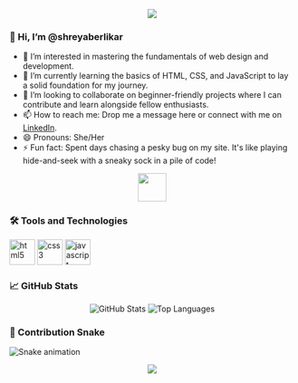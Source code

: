<p align="center">
  <img src="https://capsule-render.vercel.app/api?text=Welcome!&animation=fadeIn&type=waving&color=gradient&height=100"/>
</p>

### 👋 Hi, I’m @shreyaberlikar
- 👀 I’m interested in mastering the fundamentals of web design and development.
- 🌱 I’m currently learning the basics of HTML, CSS, and JavaScript to lay a solid foundation for my journey.
- 💞️ I’m looking to collaborate on beginner-friendly projects where I can contribute and learn alongside fellow enthusiasts.
- 📫 How to reach me: Drop me a message here or connect with me on [LinkedIn](https://www.linkedin.com/in/shreya-berlikar).
- 😄 Pronouns: She/Her
- ⚡ Fun fact: Spent days chasing a pesky bug on my site. It's like playing hide-and-seek with a sneaky sock in a pile of code!

<p align="center">
  <a href="https://www.linkedin.com/in/shreya-berlikar">
    <img height="50" src="https://user-images.githubusercontent.com/46517096/166974368-9798f39f-1f46-499c-b14e-81f0a3f83a06.png"/>
  </a>
</p>

### 🛠️ Tools and Technologies
<p align="left">
  <img src="https://cdn.jsdelivr.net/gh/devicons/devicon/icons/html5/html5-original.svg" alt="html5" width="45" height="45"/>
  <img src="https://cdn.jsdelivr.net/gh/devicons/devicon/icons/css3/css3-original.svg" alt="css3" width="45" height="45"/>
  <img src="https://cdn.jsdelivr.net/gh/devicons/devicon/icons/javascript/javascript-original.svg" alt="javascript" width="45" height="45"/>
</p>

### 📈 GitHub Stats
<p align="center">
  <img src="https://github-readme-stats.vercel.app/api?username=shreyaberlikar&show_icons=true&theme=radical" alt="GitHub Stats"/>
  <img src="https://github-readme-stats.vercel.app/api/top-langs/?username=shreyaberlikar&layout=compact&theme=radical" alt="Top Languages"/>
</p>

### 🐍 Contribution Snake
![Snake animation](https://github.com/shreyaberlikar/shreyaberlikar/blob/output/github-contribution-grid-snake.svg)

<p align="center">
  <img src="https://capsule-render.vercel.app/api?section=footer&type=waving&color=gradient"/>
</p>
